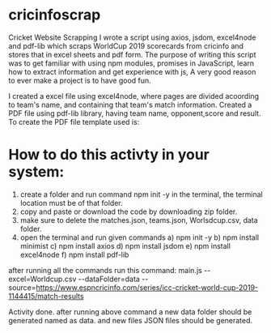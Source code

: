 # cricinfoscrap
Cricket Website Scrapping
I wrote a script using axios, jsdom, excel4node and pdf-lib which scraps WorldCup 2019 scorecards from cricinfo and stores that in excel sheets and pdf form. The purpose of writing this script was to get familiar with using npm modules, promises in JavaScript, learn how to extract information and get experience with js, A very good reason to ever make a project is to have good fun.

I created a excel file using excel4node, where pages are divided acoording to team's name, and containing that team's match information.
Created a PDF file using pdf-lib library, having team name, opponent,score and result.
To create the PDF file template used is: 

# How to do this activty in your system:
1. create a folder and run command npm init -y in the terminal, the terminal location must be of that folder.
2. copy and paste or download the code by downloading zip folder.
3. make sure to delete the matches.json, teams.json, Worlsdcup.csv, data folder.
4. open the terminal and run given commands 
a) npm init -y 
b) npm install minimist
c) npm install axios
d) npm install jsdom
e) npm install excel4node
f) npm install pdf-lib

after running all the commands run this command:  main.js --excel=Worldcup.csv --dataFolder=data --source=https://www.espncricinfo.com/series/icc-cricket-world-cup-2019-1144415/match-results 


Activity done.
after running above command a new data folder should be generated named as data.
and new files JSON files should be generated.
